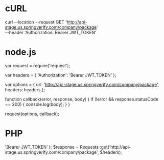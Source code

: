 # cURL

curl --location --request GET 'http://api-stage.us.springverify.com/company/package' \
        --header 'Authorization: Bearer JWT_TOKEN'

# node.js

var request = require('request');

var headers = {
    'Authorization': 'Bearer JWT_TOKEN'
};

var options = {
    url: 'http://api-stage.us.springverify.com/company/package',
    headers: headers
};

function callback(error, response, body) {
    if (!error && response.statusCode == 200) {
        console.log(body);
    }
}

request(options, callback);

# PHP

<?php
include('vendor/rmccue/requests/library/Requests.php');
Requests::register_autoloader();
$headers = array(
    'Authorization' => 'Bearer JWT_TOKEN'
);
$response = Requests::get('http://api-stage.us.springverify.com/company/package', $headers);
